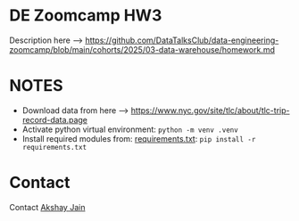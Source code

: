 # DE Zoomcamp HW3

Description here --> https://github.com/DataTalksClub/data-engineering-zoomcamp/blob/main/cohorts/2025/03-data-warehouse/homework.md

# NOTES
- Download data from here --> https://www.nyc.gov/site/tlc/about/tlc-trip-record-data.page
- Activate python virtual environment: `python -m venv .venv`
- Install required modules from: [requirements.txt](./requirements.txt): `pip install -r requirements.txt`

# Contact
Contact [Akshay Jain](https://www.linkedin.com/in/akshayrjain/)